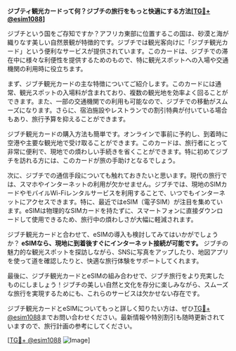 **ジブティ観光カードって何？ジブチの旅行をもっと快適にする方法[[TG💪+ @esim1088](https://t.me/s/esim1088)]**

ジブチという国をご存知ですか？アフリカ東部に位置するこの国は、砂漠と海が織りなす美しい自然景観が特徴的です。ジブチでは観光客向けに「ジブチ観光カード」という便利なサービスが提供されています。このカードは、ジブチでの滞在中に様々な利便性を提供するためのもので、特に観光スポットへの入場や交通機関の利用時に役立ちます。

まず、ジブチ観光カードの主な特徴についてご紹介します。このカードには通常、観光スポットの入場料が含まれており、複数の観光地を効率よく回ることができます。また、一部の交通機関での利用も可能なので、ジブチでの移動がスムーズになります。さらに、宿泊施設やレストランでの割引特典が付いている場合もあり、旅行予算を抑えることができます。

ジブチ観光カードの購入方法も簡単です。オンラインで事前に予約し、到着時に空港や主要な観光地で受け取ることができます。このカードは、旅行者にとって非常に便利で、現地での煩わしい手続きを省くことができます。特に初めてジブチを訪れる方には、このカードが旅の手助けとなるでしょう。

次に、ジブチでの通信手段についても触れておきたいと思います。現代の旅行では、スマホやインターネットの利用が欠かせません。ジブチでは、現地のSIMカードやモバイルWi-Fiレンタルサービスを利用することで、いつでもインターネットにアクセスできます。特に、最近ではeSIM（電子SIM）が注目を集めています。eSIMは物理的なSIMカードを持たずに、スマートフォンに直接ダウンロードして使用できるため、旅行中の煩わしさが大幅に軽減されます。

ジブチ観光カードと合わせて、eSIMの導入も検討してみてはいかがでしょうか？ **eSIMなら、現地に到着後すぐにインターネット接続が可能です。** ジブチの魅力的な観光スポットを探訪しながら、SNSに写真をアップしたり、地図アプリを使って道を確認したりと、快適な旅行体験をサポートしてくれます。

最後に、ジブチ観光カードとeSIMの組み合わせで、ジブチ旅行をより充実したものにしましょう！ジブチの美しい自然と文化を存分に楽しみながら、スムーズな旅行を実現するためにも、これらのサービスは欠かせない存在です。

ジブチ観光カードとeSIMについてもっと詳しく知りたい方は、ぜひ[TG💪+ @esim1088](https://t.me/s/esim1088)までお問い合わせください。最新情報や特別割引も随時更新されていますので、旅行計画の参考にしてください。

[[TG💪+ @esim1088](https://t.me/s/esim1088) ![Image](https://i.postimg.cc/Y0z9fWf4/image.png)]